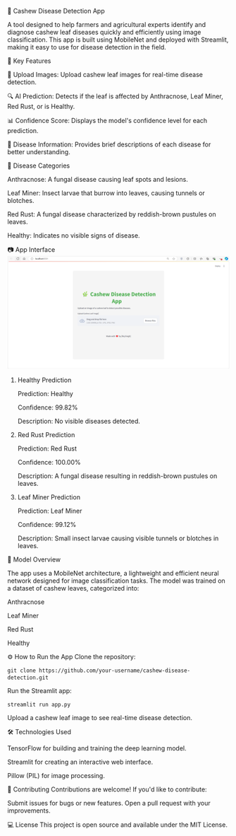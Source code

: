 ﻿🌿 Cashew Disease Detection App

A tool designed to help farmers and agricultural experts identify and diagnose cashew leaf diseases quickly and efficiently using image classification. This app is built using MobileNet and deployed with Streamlit, making it easy to use for disease detection in the field.

🚀 Key Features

📸 Upload Images: Upload cashew leaf images for real-time disease detection.

🔍 AI Prediction: Detects if the leaf is affected by Anthracnose, Leaf Miner, Red Rust, or is Healthy.

📊 Confidence Score: Displays the model's confidence level for each prediction.

📘 Disease Information: Provides brief descriptions of each disease for better understanding.

🌱 Disease Categories

   Anthracnose: A fungal disease causing leaf spots and lesions.

   Leaf Miner: Insect larvae that burrow into leaves, causing tunnels or blotches.

   Red Rust: A fungal disease characterized by reddish-brown pustules on leaves.

   Healthy: Indicates no visible signs of disease.

📷 App Interface
   ![StreamlitApp](./Screenshot/StreamlitApp.png)
   
1. Healthy Prediction
   
   Prediction: Healthy

   Confidence: 99.82%

   Description: No visible diseases detected.

3. Red Rust Prediction
   
   Prediction: Red Rust

   Confidence: 100.00%

   Description: A fungal disease resulting in reddish-brown pustules on leaves.

5. Leaf Miner Prediction
   
   Prediction: Leaf Miner

   Confidence: 99.12%

   Description: Small insect larvae causing visible tunnels or blotches in leaves.

🧠 Model Overview

The app uses a MobileNet architecture, a lightweight and efficient neural network designed for image classification tasks. The model was trained on a dataset of cashew leaves, categorized into:

Anthracnose

Leaf Miner

Red Rust

Healthy


⚙️ How to Run the App
Clone the repository:


```
git clone https://github.com/your-username/cashew-disease-detection.git
```

Run the Streamlit app:


```
streamlit run app.py
```
Upload a cashew leaf image to see real-time disease detection.

🛠️ Technologies Used

TensorFlow for building and training the deep learning model.

Streamlit for creating an interactive web interface.

Pillow (PIL) for image processing.



🤝 Contributing
    Contributions are welcome! If you'd like to contribute:

Submit issues for bugs or new features.
Open a pull request with your improvements.

💻 License
    This project is open source and available under the MIT License.

